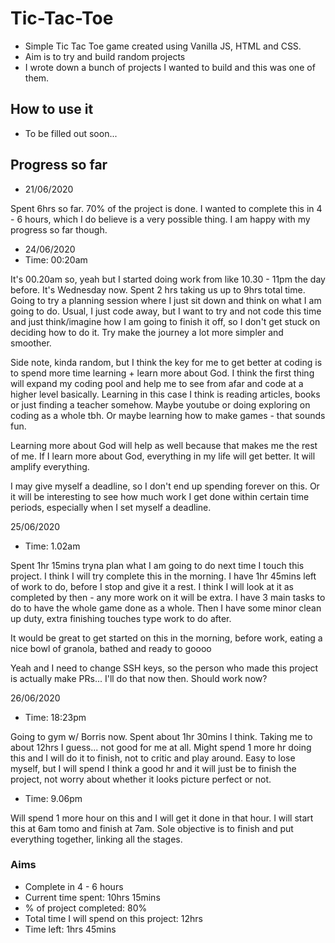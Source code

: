 # Tic-Tac-Toe

- Simple Tic Tac Toe game created using Vanilla JS, HTML and CSS.
- Aim is to try and build random projects 
- I wrote down a bunch of projects I wanted to build and this was one of them.

## How to use it

- To be filled out soon...

## Progress so far
- 21/06/2020

Spent 6hrs so far. 70% of the project is done. I wanted to complete this in 4 - 6 hours, which I do believe is a very possible thing. I am happy with my progress so far though. 

- 24/06/2020
- Time: 00:20am

It's 00.20am so, yeah but I started doing work from like 10.30 - 11pm the day before. It's Wednesday now. Spent 2 hrs taking us up to 9hrs total time. Going to try a planning session where I just sit down and think on what I am going to do. Usual, I just code away, but I want to try and not code this time and just think/imagine how I am going to finish it off, so I don't get stuck on deciding how to do it. Try make the journey a lot more simpler and smoother.

Side note, kinda random, but I think the key for me to get better at coding is to spend more time learning + learn more about God. I think the first thing will expand my coding pool and help me to see from afar and code at a higher level basically. Learning in this case I think is reading articles, books or just finding a teacher somehow. Maybe youtube or doing exploring on coding as a whole tbh. Or maybe learning how to make games - that sounds fun.

Learning more about God will help as well because that makes me the rest of me. If I learn more about God, everything in my life will get better. It will amplify everything.

I may give myself a deadline, so I don't end up spending forever on this. Or it will be interesting to see how much work I get done within certain time periods, especially when I set myself a deadline.

25/06/2020
- Time: 1.02am

Spent 1hr 15mins tryna plan what I am going to do next time I touch this project. I think I will try complete this in the morning. I have 1hr 45mins left of work to do, before I stop and give it a rest. I think I will look at it as completed by then - any more work on it will be extra. I have 3 main tasks to do to have the whole game done as a whole. Then I have some minor clean up duty, extra finishing touches type work to do after.

It would be great to get started on this in the morning, before work, eating a nice bowl of granola, bathed and ready to goooo

Yeah and I need to change SSH keys, so the person who made this project is actually make PRs... I'll do that now then. Should work now?

26/06/2020
- Time: 18:23pm

Going to gym w/ Borris now. Spent about 1hr 30mins I think. Taking me to about 12hrs I guess... not good for me at all. Might spend 1 more hr doing this and I will do it to finish, not to critic and play around. Easy to lose myself, but I will spend I think a good hr and it will just be to finish the project, not worry about whether it looks picture perfect or not.

- Time: 9.06pm

Will spend 1 more hour on this and I will get it done in that hour. I will start this at 6am tomo and finish at 7am. Sole objective is to finish and put everything together, linking all the stages.

### Aims
- Complete in 4 - 6 hours
- Current time spent: 10hrs 15mins
- % of project completed: 80%
- Total time I will spend on this project: 12hrs
- Time left: 1hrs 45mins